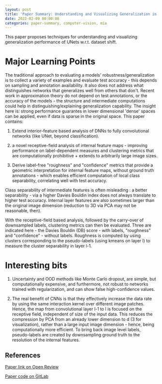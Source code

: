 ```yaml
---
layout: post
title: 'Paper Summary: Understanding and Visualizing Generalization in UNets'
date: 2022-02-09 00:00:00
categories: paper-summary, computer-vision, mia
---
```


This paper proposes techniques for understanding and visualizing generalization performance of UNets w.r.t. dataset shift.


Major Learning Points
======
The traditional approach to evaluating a models' robustness/generalization is to collect a variety of examples and evaluate test accuracy - this depends on sampling and annotation availability. It also does not address what distinguishes networks that generalizes well from others that don't. Recent work in approximation theory do not depend on test annotations, or the accuracy of the models - the structure and intermediate computations could help in distinguishing/explaining generalization capability. The insight here is: strong performance guarantes in lower dimensional 'dense' spaces can be applied, even if data is sparse in the original space. This paper contains:

1. Extend interior-feature based analysis of DNNs to fully convolutional networks (like UNet, beyond classification).

2. a novel receptive-field analysis of internal feature maps - improving performance on label-dependent measures and clustering metrics that are computationally prohibitive + extends to arbitrarily large image sizes. 

3. Derive label-free "roughness" and "confidence" metrics that provide a geometric interpretation for internal feature maps, without ground truth annotations - which enables efficient computation of local class separability, correlating well with test accuracy. 

Class separability of intermediate features is often misleading : a better separability - via a higher Davies Bouldin index does not always translate to higher test accuracy. Internal layer features are also sometimes larger than the original image dimension (reduction to 3D via PCA may not be reasonable, then). 

With the receptive-field based analysis, followed by the carry-over of downsampled labels, clustering metrics can then be evaluated. Three are indicated here - the Davies Bouldin (DB) score - with labels, "roughness" and "confidence" - without labels. Roughness is computed by using clusters corresponding to the pseudo-labels (using kmeans on layer l) to measure the cluster separability in layer l-1. 

Interesting bits
======
1. Uncertainty and OOD methods like Monte Carlo dropout, are simple, but computationally expensive, and furthermore, not robust to networks trained with regularization, and can show false high-confidence values. 

2. The real benefit of CNNs is that they effectively increase the data rate by using the same interaction kernel over different image patches. Hence, the map from convolutional layer l-1 to l is focused on the receptive field, independent of size of the input data. This reduces the compression by PCA from an already lower dimension to d (3 for visualization), rather than a large input image dimension - hence, being computationally more efficient. To bring back image level labels, pseudo-labels are created by downsampling ground truth to the resolution of the internal features. 


References
------

[Paper link on Open Review](https://openreview.net/forum?id=V-a5DJCh4Hk)

[Paper code on GitLab](https://gitlab.com/abhe/UNet-Generalization_MIDL2021)